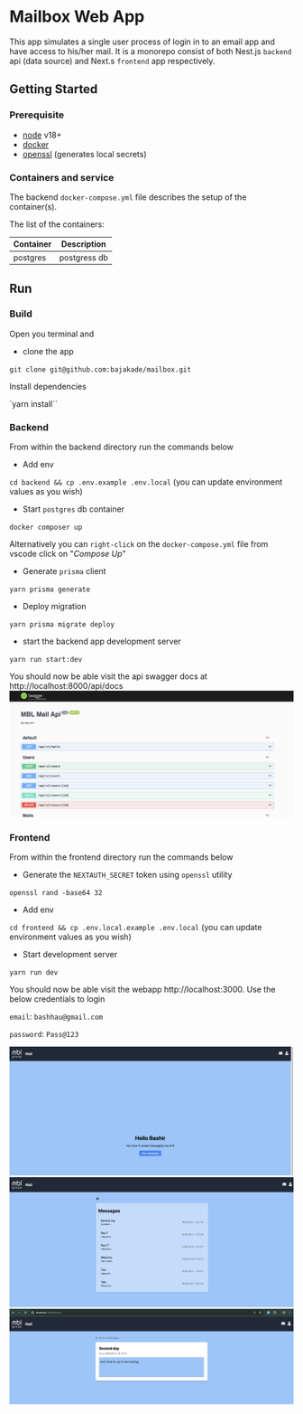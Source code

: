 # Mailbox Web App

This app simulates a single user process of login in to an email app and have access to his/her mail. It is a monorepo consist of both Nest.js `backend` api (data source) and Next.s `frontend` app respectively.

## Getting Started

### Prerequisite
- [node](https://nodejs.org/) v18+
- [docker](https://nodejs.org/)
- [openssl](https://www.openssl.org/) (generates local secrets)

### Containers and service
The backend `docker-compose.yml` file describes the setup of the container(s).

The list of the containers:

| Container	| Description  |
|-----------|--------------|
| postgres	| postgress db |


## Run

### Build
Open you terminal and

- clone the app

`git clone git@github.com:bajakade/mailbox.git`

Install dependencies

`yarn install``

### Backend
From within the backend directory run the commands below

- Add  env

`cd backend && cp .env.example .env.local` (you can update environment values as you wish)

- Start `postgres` db container

`docker composer up`

Alternatively you can `right-click` on the `docker-compose.yml` file from vscode click on "_Compose Up_"

- Generate `prisma` client

`yarn prisma generate`

- Deploy migration

`yarn prisma migrate deploy`

- start the backend app development server

`yarn run start:dev`

You should now be able visit the api swagger docs at http://localhost:8000/api/docs
![alt text](<assets/Screenshot 2024-06-30 at 09.10.48.png>)

### Frontend
From within the frontend directory run the commands below

- Generate the `NEXTAUTH_SECRET` token using `openssl` utility

`openssl rand -base64 32`

- Add  env

`cd frontend && cp .env.local.example .env.local` (you can update environment values as you wish)

- Start development server

`yarn run dev`

You should now be able visit the webapp http://localhost:3000. Use the below credentials to login

`email`: `bashhau@gmail.com`

`password`: `Pass@123`

![alt text](<assets/Screenshot 2024-06-30 at 09.13.38.png>)
![alt text](<assets/Screenshot 2024-06-30 at 09.14.04.png>)
![alt text](<assets/Screenshot 2024-06-30 at 09.14.24.png>)
